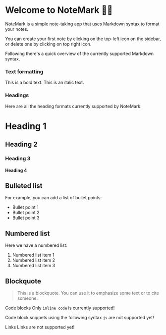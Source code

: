 # Welcome to NoteMark 👋🏻

NoteMark is a simple note-taking app that uses Markdown syntax to format your notes.

You can create your first note by clicking on the top-left icon on the sidebar, or delete one by clicking on top right icon.

Following there's a quick overview of the currently supported Markdown syntax.

### Text formatting

This is a bold text. This is an italic text.

### Headings

Here are all the heading formats currently supported by NoteMark:

# Heading 1

## Heading 2

### Heading 3

#### Heading 4

## Bulleted list

For example, you can add a list of bullet points:

- Bullet point 1
- Bullet point 2
- Bullet point 3

## Numbered list

Here we have a numbered list:

1. Numbered list item 1
2. Numbered list item 2
3. Numbered list item 3

## Blockquote

> This is a blockquote. You can use it to emphasize some text or to cite someone.

Code blocks
Only `inline code` is currently supported!

Code block snippets using the following syntax `js` are not supported yet!

Links
Links are not supported yet!
